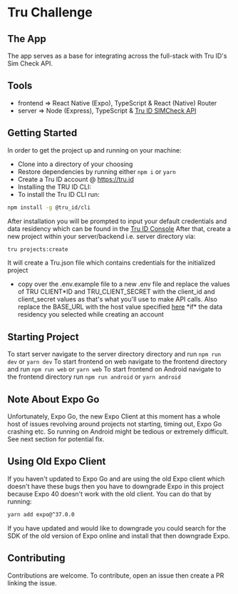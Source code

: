# Tru Challenge

## The App

The app serves as a base for integrating across the full-stack with Tru ID's Sim Check API.

## Tools

- frontend => React Native (Expo), TypeScript & React (Native) Router
- server => Node (Express), TypeScript & [Tru ID SIMCheck API](https://tru.id/docs/sim-check)

## Getting Started

In order to get the project up and running on your machine:

- Clone into a directory of your choosing
- Restore dependencies by running either `npm i` or `yarn`
- Create a Tru ID account @ https://tru.id
- Installing the TRU ID CLI:
- To install the Tru ID CLI run:

```bash
npm install -g @tru_id/cli
```

After installation you will be prompted to input your default credentials and data residency which can be found in the [Tru ID Console](https://tru.id/console)
After that, create a new project within your server/backend i.e. server directory via:

```bash
tru projects:create
```

It will create a Tru.json file which contains credentials for the initialized project

- copy over the .env.example file to a new .env file and replace the values of TRU CLIENT*ID and TRU_CLIENT_SECRET with the client_id and client_secret values as that's what you'll use to make API calls. Also replace the BASE_URL with the host value specified [here](https://tru.id/docs/sim-check/guide#making-a-simcheck-api-call)
  *if\* the data residency you selected while creating an account

## Starting Project

To start server navigate to the server directory directory and run `npm run dev` or `yarn dev`
To start frontend on web navigate to the frontend directory and run `npm run web` or `yarn web`
To start frontend on Android navigate to the frontend directory run `npm run android` or `yarn android`

## Note About Expo Go

Unfortunately, Expo Go, the new Expo Client at this moment has a whole host of issues revolving around projects not starting, timing out, Expo Go crashing etc. So running on Android might be tedious or extremely difficult. See next section for potential fix.

## Using Old Expo Client

If you haven't updated to Expo Go and are using the old Expo client which doesn't have these bugs then you have to downgrade Expo in this project because Expo 40 doesn't work with the old client. You can do that by running:

```bash
yarn add expo@^37.0.0
```

If you have updated and would like to downgrade you could search for the SDK of the old version of Expo online and install that then downgrade Expo.

## Contributing

Contributions are welcome. To contribute, open an issue then create a PR linking the issue.
